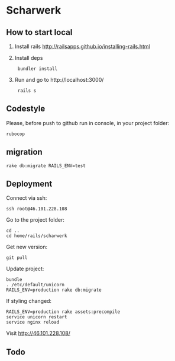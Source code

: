 # Scharwerk

## How to start local

1. Install rails http://railsapps.github.io/installing-rails.html
2. Install deps
        
        bundler install

3. Run and go to http://localhost:3000/

        rails s

## Codestyle

Please, before push to github run in console, in your project folder:

    rubocop

## migration

    rake db:migrate RAILS_ENV=test

## Deployment
    
Connect via ssh:

    ssh root@46.101.228.108

Go to the project folder:

    cd ..
    cd home/rails/scharwerk

Get new version:

    git pull

Update project:

    bundle
    . /etc/default/unicorn
    RAILS_ENV=production rake db:migrate

If styling changed:

    RAILS_ENV=production rake assets:precompile
    service unicorn restart
    service nginx reload

Visit http://46.101.228.108/
    
## Todo
